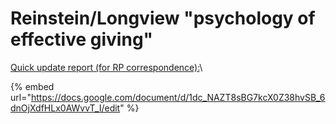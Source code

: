 # Reinstein/Longview "psychology of effective giving"

[Quick update report (for RP correspondence):](https://docs.google.com/document/d/1dc\_NAZT8sBG7kcX0Z38hvSB\_6dnOjXdfHLx0AWvvT\_I/edit)\


{% embed url="https://docs.google.com/document/d/1dc_NAZT8sBG7kcX0Z38hvSB_6dnOjXdfHLx0AWvvT_I/edit" %}
